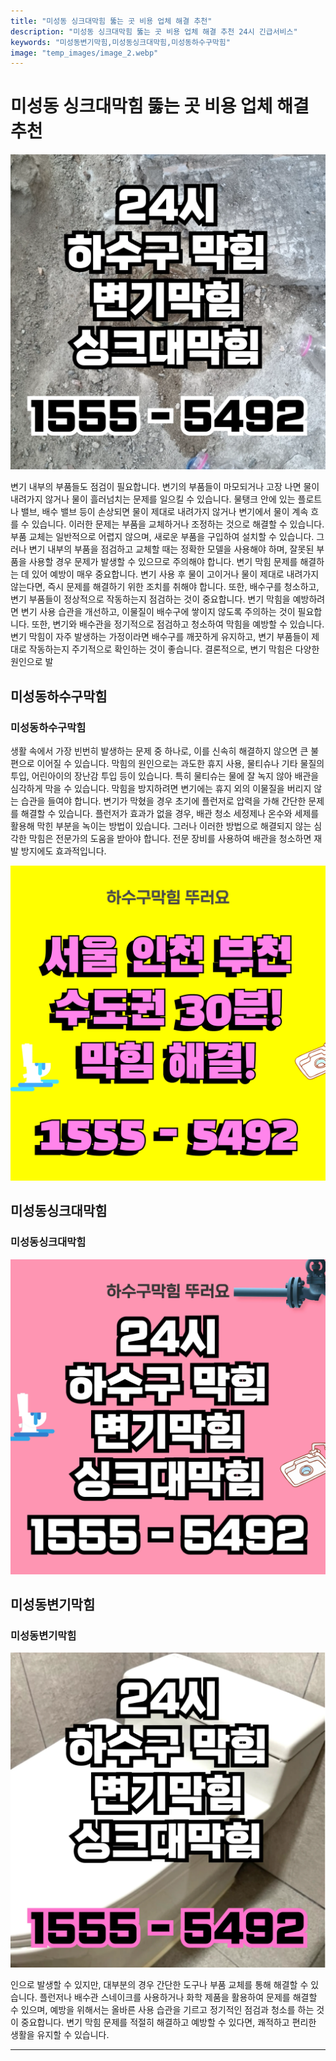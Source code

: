 ```yaml
---
title: "미성동 싱크대막힘 뚫는 곳 비용 업체 해결 추천"
description: "미성동 싱크대막힘 뚫는 곳 비용 업체 해결 추천 24시 긴급서비스"
keywords: "미성동변기막힘,미성동싱크대막힘,미성동하수구막힘"
image: "temp_images/image_2.webp"
---
```


# 미성동 싱크대막힘 뚫는 곳 비용 업체 해결 추천

![미성동하수구막힘](temp_images/image_8.webp) 

변기 내부의 부품들도 점검이 필요합니다. 변기의 부품들이 마모되거나 고장 나면 물이 내려가지 않거나 물이 흘러넘치는 문제를 일으킬 수 있습니다. 물탱크 안에 있는 플로트나 밸브, 배수 밸브 등이 손상되면 물이 제대로 내려가지 않거나 변기에서 물이 계속 흐를 수 있습니다. 이러한 문제는 부품을 교체하거나 조정하는 것으로 해결할 수 있습니다. 부품 교체는 일반적으로 어렵지 않으며, 새로운 부품을 구입하여 설치할 수 있습니다. 그러나 변기 내부의 부품을 점검하고 교체할 때는 정확한 모델을 사용해야 하며, 잘못된 부품을 사용할 경우 문제가 발생할 수 있으므로 주의해야 합니다.
변기 막힘 문제를 해결하는 데 있어 예방이 매우 중요합니다. 변기 사용 후 물이 고이거나 물이 제대로 내려가지 않는다면, 즉시 문제를 해결하기 위한 조치를 취해야 합니다. 또한, 배수구를 청소하고, 변기 부품들이 정상적으로 작동하는지 점검하는 것이 중요합니다. 변기 막힘을 예방하려면 변기 사용 습관을 개선하고, 이물질이 배수구에 쌓이지 않도록 주의하는 것이 필요합니다. 또한, 변기와 배수관을 정기적으로 점검하고 청소하여 막힘을 예방할 수 있습니다. 변기 막힘이 자주 발생하는 가정이라면 배수구를 깨끗하게 유지하고, 변기 부품들이 제대로 작동하는지 주기적으로 확인하는 것이 좋습니다.
결론적으로, 변기 막힘은 다양한 원인으로 발


## 미성동하수구막힘

### 미성동하수구막힘

생활 속에서 가장 빈번히 발생하는 문제 중 하나로, 이를 신속히 해결하지 않으면 큰 불편으로 이어질 수 있습니다. 막힘의 원인으로는 과도한 휴지 사용, 물티슈나 기타 물질의 투입, 어린아이의 장난감 투입 등이 있습니다. 특히 물티슈는 물에 잘 녹지 않아 배관을 심각하게 막을 수 있습니다. 막힘을 방지하려면 변기에는 휴지 외의 이물질을 버리지 않는 습관을 들여야 합니다. 변기가 막혔을 경우 초기에 플런저로 압력을 가해 간단한 문제를 해결할 수 있습니다. 플런저가 효과가 없을 경우, 배관 청소 세정제나 온수와 세제를 활용해 막힌 부분을 녹이는 방법이 있습니다. 그러나 이러한 방법으로 해결되지 않는 심각한 막힘은 전문가의 도움을 받아야 합니다. 전문 장비를 사용하여 배관을 청소하면 재발 방지에도 효과적입니다.

![미성동하수구막힘](temp_images/image_1.webp) 



## 미성동싱크대막힘

### 미성동싱크대막힘

![미성동싱크대막힘](temp_images/image_0.webp) 



## 미성동변기막힘

### 미성동변기막힘

![미성동변기막힘](temp_images/image_3.webp) 

  인으로 발생할 수 있지만, 대부분의 경우 간단한 도구나 부품 교체를 통해 해결할 수 있습니다. 플런저나 배수관 스네이크를 사용하거나 화학 제품을 활용하여 문제를 해결할 수 있으며, 예방을 위해서는 올바른 사용 습관을 기르고 정기적인 점검과 청소를 하는 것이 중요합니다. 변기 막힘 문제를 적절히 해결하고 예방할 수 있다면, 쾌적하고 편리한 생활을 유지할 수 있습니다.

---

